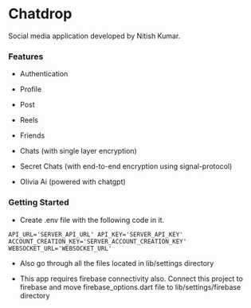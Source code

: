 # Chatdrop

Social media application developed by Nitish Kumar.

### Features

- Authentication

- Profile 

- Post

- Reels

- Friends

- Chats (with single layer encryption)

- Secret Chats (with end-to-end encryption using signal-protocol)

- Olivia Ai (powered with chatgpt)

### Getting Started

- Create .env file with the following code in it.

`
API_URL='SERVER_API_URL'
API_KEY='SERVER_API_KEY'
ACCOUNT_CREATION_KEY='SERVER_ACCOUNT_CREATION_KEY'
WEBSOCKET_URL='WEBSOCKET_URL'
`

- Also go through all the files located in lib/settings directory

- This app requires firebase connectivity also. Connect this project to firebase and move firebase_options.dart file to lib/settings/firebase directory
